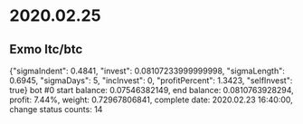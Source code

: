 # 2020.02.25
## Exmo ltc/btc
{"sigmaIndent": 0.4841, "invest": 0.08107233999999998, "sigmaLength": 0.6945, "sigmaDays": 5, "incInvest": 0, "profitPercent": 1.3423, "selfInvest": true}
bot #0 start balance: 0.07546382149, end balance: 0.0810763928294, profit: 7.44%, weight: 0.72967806841, complete date: 2020.02.23 16:40:00, change status counts: 14 
